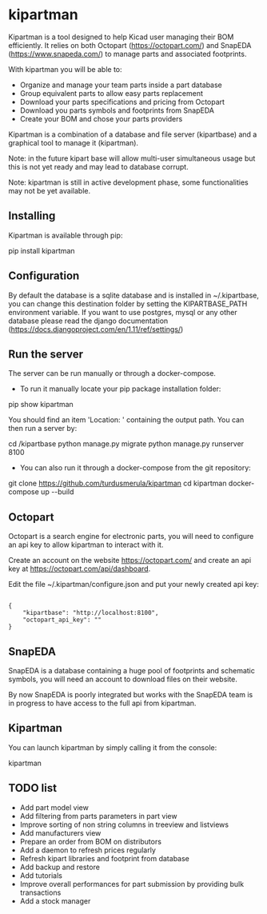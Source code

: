 # kipartman

Kipartman is a tool designed to help Kicad user managing their BOM efficiently. 
It relies on both Octopart (https://octopart.com/) and SnapEDA (https://www.snapeda.com/) to manage parts and associated footprints.

With kipartman you will be able to:

  * Organize and manage your team parts inside a part database 
  * Group equivalent parts to allow easy parts replacement
  * Download your parts specifications and pricing from Octopart
  * Download you parts symbols and footprints from SnapEDA
  * Create your BOM and chose your parts providers

Kipartman is a combination of a database and file server (kipartbase) and a graphical tool to manage it (kipartman).

Note: in the future kipart base will allow multi-user simultaneous usage but this is not yet ready and may lead to database corrupt.

Note: kipartman is still in active development phase, some functionalities may not be yet available.

## Installing

Kipartman is available through pip:

  pip install kipartman

## Configuration

By default the database is a sqlite database and is installed in ~/.kipartbase, you can change this destination folder by setting the KIPARTBASE_PATH environment variable.
If you want to use postgres, mysql or any other database please read the django documentation (https://docs.djangoproject.com/en/1.11/ref/settings/)

## Run the server

The server can be run manually or through a docker-compose.

  * To run it manually locate your pip package installation folder:

  pip show kipartman

You should find an item 'Location: ' containing the output path.
You can then run a server by:

  cd <dist-packages>/kipartbase
  python manage.py migrate
  python manage.py runserver 8100

  * You can also run it through a docker-compose from the git repository:

  git clone  https://github.com/turdusmerula/kipartman
  cd kipartman
  docker-compose up --build

## Octopart

Octopart is a search engine for electronic parts, you will need to configure an api key to allow kipartman to interact with it.

Create an account on the website https://octopart.com/ and create an api key at https://octopart.com/api/dashboard.

Edit the file ~/.kipartman/configure.json and put your newly created api key:

<code>
{
    "kipartbase": "http://localhost:8100",
    "octopart_api_key": "<your api key>"
}
</code>

## SnapEDA

SnapEDA is a database containing a huge pool of footprints and schematic symbols, you will need an account to download files on their website.

By now SnapEDA is poorly integrated but works with the SnapEDA team is in progress to have access to the full api from kipartman.


## Kipartman

You can launch kipartman by simply calling it from the console:

  kipartman
  

## TODO list

  * Add part model view
  * Add filtering from parts parameters in part view
  * Improve sorting of non string columns in treeview and listviews
  * Add manufacturers view
  * Prepare an order from BOM on distributors
  * Add a daemon to refresh prices regularly
  * Refresh kipart libraries and footprint from database
  * Add backup and restore
  * Add tutorials
  * Improve overall performances for part submission by providing bulk transactions
  * Add a stock manager

 